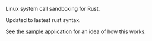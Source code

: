 Linux system call sandboxing for Rust.

Updated to lastest rust syntax.

See [the sample application](src/example.rs) for an idea of how this works.

